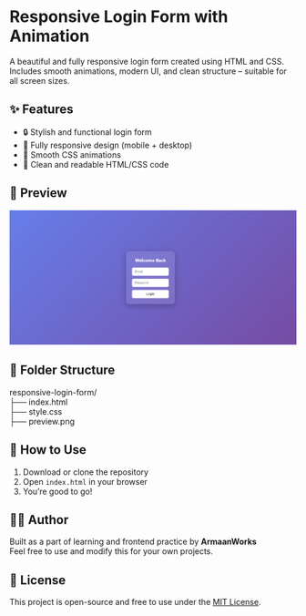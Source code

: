 # Responsive Login Form with Animation 

A beautiful and fully responsive login form created using HTML and CSS. Includes smooth animations, modern UI, and clean structure – suitable for all screen sizes.

## ✨ Features

- 🔒 Stylish and functional login form  
- 📱 Fully responsive design (mobile + desktop)  
- 🎨 Smooth CSS animations  
- 🧠 Clean and readable HTML/CSS code

## 📸 Preview

![Login Form Preview](./preview.png)

## 📁 Folder Structure

responsive-login-form/  
├── index.html  
├── style.css  
├── preview.png

## 🚀 How to Use

1. Download or clone the repository  
2. Open `index.html` in your browser  
3. You’re good to go!

## 👨‍💻 Author

Built as a part of learning and frontend practice by **ArmaanWorks**  
Feel free to use and modify this for your own projects.

## 📄 License

This project is open-source and free to use under the [MIT License](https://opensource.org/licenses/MIT).
